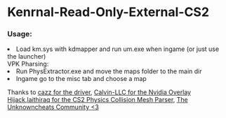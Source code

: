 # Kenrnal-Read-Only-External-CS2

<h3>Usage:</h3>

<li>Load km.sys with kdmapper and run um.exe when ingame (or just use the launcher)</li>
VPK Pharsing:
<li>Run PhysExtractor.exe and move the maps folder to the main dir</li>
<li>Ingame go to the misc tab and choose a map</li>

Thanks to [cazz for the driver](https://www.patreon.com/c/cazzwastaken/posts), [Calvin-LLC for the Nvidia Overlay Hijack](https://github.com/Calvin-LLC/nvidia-overlay-hijack),[laithiraq for the CS2 Physics Collision Mesh Parser](https://www.unknowncheats.me/forum/counter-strike-2-a/707998-cs2-vmdl_c-parser.html), [The Unknowncheats Community <3](https://www.unknowncheats.me/forum/index.php)
